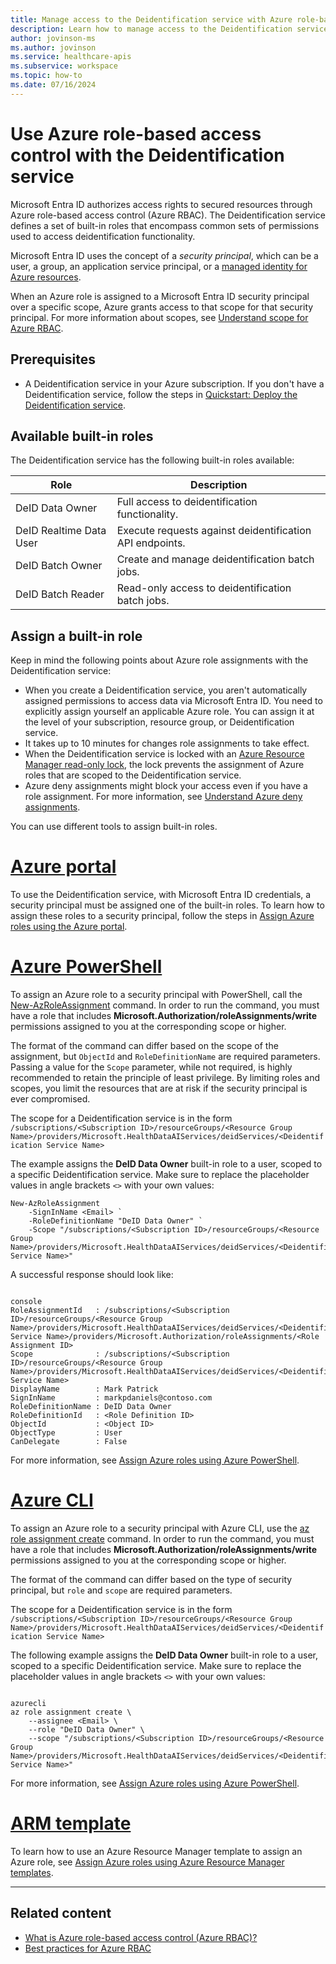 ```yaml
---
title: Manage access to the Deidentification service with Azure role-based access control (RBAC)
description: Learn how to manage access to the Deidentification service using Azure role-based access control.
author: jovinson-ms
ms.author: jovinson
ms.service: healthcare-apis
ms.subservice: workspace
ms.topic: how-to
ms.date: 07/16/2024
---
```


# Use Azure role-based access control with the Deidentification service

Microsoft Entra ID authorizes access rights to secured resources through Azure role-based access control (Azure RBAC). The Deidentification service defines a set of 
built-in roles that encompass common sets of permissions used to access deidentification functionality.

Microsoft Entra ID uses the concept of a _security principal_, which can be a user, a group, an application service principal, or a [managed identity for Azure resources](/entra/identity/managed-identities-azure-resources/overview).

When an Azure role is assigned to a Microsoft Entra ID security principal over a specific scope, Azure grants access to that scope for that security principal. For more information about scopes, see
[Understand scope for Azure RBAC](/azure/role-based-access-control/scope-overview).

## Prerequisites

- A Deidentification service in your Azure subscription. If you don't have a Deidentification service, follow the steps in [Quickstart: Deploy the Deidentification service](quickstart.md).

## Available built-in roles

The Deidentification service has the following built-in roles available:

|Role |Description |
|-----|------------|
|DeID Data Owner |Full access to deidentification functionality. |
|DeID Realtime Data User |Execute requests against deidentification API endpoints. |
|DeID Batch Owner |Create and manage deidentification batch jobs. |
|DeID Batch Reader |Read-only access to deidentification batch jobs. |

## Assign a built-in role

Keep in mind the following points about Azure role assignments with the Deidentification service:

- When you create a Deidentification service, you aren't automatically assigned permissions to access data via Microsoft Entra ID. You need to explicitly assign yourself an applicable Azure role. You can assign it at the level of your subscription, resource group, or Deidentification service.
- It takes up to 10 minutes for changes role assignments to take effect.
- When the Deidentification service is locked with an [Azure Resource Manager read-only lock](/azure/azure-resource-manager/management/lock-resources), the lock prevents the assignment of Azure roles that are scoped to the Deidentification service.
- Azure deny assignments might block your access even if you have a role assignment. For more information, see [Understand Azure deny assignments](/azure/role-based-access-control/deny-assignments).

You can use different tools to assign built-in roles.

# [Azure portal](#tab/azure-portal)

To use the Deidentification service, with Microsoft Entra ID credentials, a security principal must be assigned one of the built-in roles. To learn how to assign these roles to a security
principal, follow the steps in [Assign Azure roles using the Azure portal](/azure/role-based-access-control/role-assignments-portal).

# [Azure PowerShell](#tab/azure-powershell)

To assign an Azure role to a security principal with PowerShell, call the [New-AzRoleAssignment](/powershell/module/az.resources/new-azroleassignment) command. In order to run the command, you must have a role that includes **Microsoft.Authorization/roleAssignments/write** permissions assigned to you at the corresponding scope or higher.

The format of the command can differ based on the scope of the assignment, but `ObjectId` and `RoleDefinitionName` are required parameters. Passing a value for the `Scope` parameter, while not 
required, is highly recommended to retain the principle of least privilege. By limiting roles and scopes, you limit the resources that are at risk if the security principal is ever compromised.

The scope for a Deidentification service is in the form `/subscriptions/<Subscription ID>/resourceGroups/<Resource Group Name>/providers/Microsoft.HealthDataAIServices/deidServices/<Deidentification Service Name>`

The example assigns the **DeID Data Owner** built-in role to a user, scoped to a specific Deidentification service. Make sure to replace the placeholder values 
in angle brackets `<>` with your own values:

```azurepowershell
New-AzRoleAssignment 
	-SignInName <Email> `
	-RoleDefinitionName "DeID Data Owner" `
	-Scope "/subscriptions/<Subscription ID>/resourceGroups/<Resource Group Name>/providers/Microsoft.HealthDataAIServices/deidServices/<Deidentification Service Name>"
```

A successful response should look like:

```

console
RoleAssignmentId   : /subscriptions/<Subscription ID>/resourceGroups/<Resource Group Name>/providers/Microsoft.HealthDataAIServices/deidServices/<Deidentification Service Name>/providers/Microsoft.Authorization/roleAssignments/<Role Assignment ID>
Scope              : /subscriptions/<Subscription ID>/resourceGroups/<Resource Group Name>/providers/Microsoft.HealthDataAIServices/deidServices/<Deidentification Service Name>
DisplayName        : Mark Patrick
SignInName         : markpdaniels@contoso.com
RoleDefinitionName : DeID Data Owner
RoleDefinitionId   : <Role Definition ID>
ObjectId           : <Object ID>
ObjectType         : User
CanDelegate        : False

```

For more information, see [Assign Azure roles using Azure PowerShell](/azure/role-based-access-control/role-assignments-powershell).

# [Azure CLI](#tab/azure-pcli)

To assign an Azure role to a security principal with Azure CLI, use the [az role assignment create](/cli/azure/role/assignment) command. In order to run the command, you must have a role that includes
**Microsoft.Authorization/roleAssignments/write** permissions assigned to you at the corresponding scope or higher.

The format of the command can differ based on the type of security principal, but `role` and `scope` are required parameters.

The scope for a Deidentification service is in the form `/subscriptions/<Subscription ID>/resourceGroups/<Resource Group Name>/providers/Microsoft.HealthDataAIServices/deidServices/<Deidentification Service Name>`

The following example assigns the **DeID Data Owner** built-in role to a user, scoped to a specific Deidentification service. Make sure to replace the placeholder values 
in angle brackets `<>` with your own values:

```

azurecli
az role assignment create \
	--assignee <Email> \
	--role "DeID Data Owner" \
	--scope "/subscriptions/<Subscription ID>/resourceGroups/<Resource Group Name>/providers/Microsoft.HealthDataAIServices/deidServices/<Deidentification Service Name>"
```

For more information, see [Assign Azure roles using Azure PowerShell](/azure/role-based-access-control/role-assignments-cli).

# [ARM template](#tab/azure-resource-manager)

To learn how to use an Azure Resource Manager template to assign an Azure role, see [Assign Azure roles using Azure Resource Manager templates](/azure/role-based-access-control/role-assignments-template).

---

## Related content

- [What is Azure role-based access control (Azure RBAC)?](/azure/role-based-access-control/overview)
- [Best practices for Azure RBAC](/azure/role-based-access-control/best-practices)